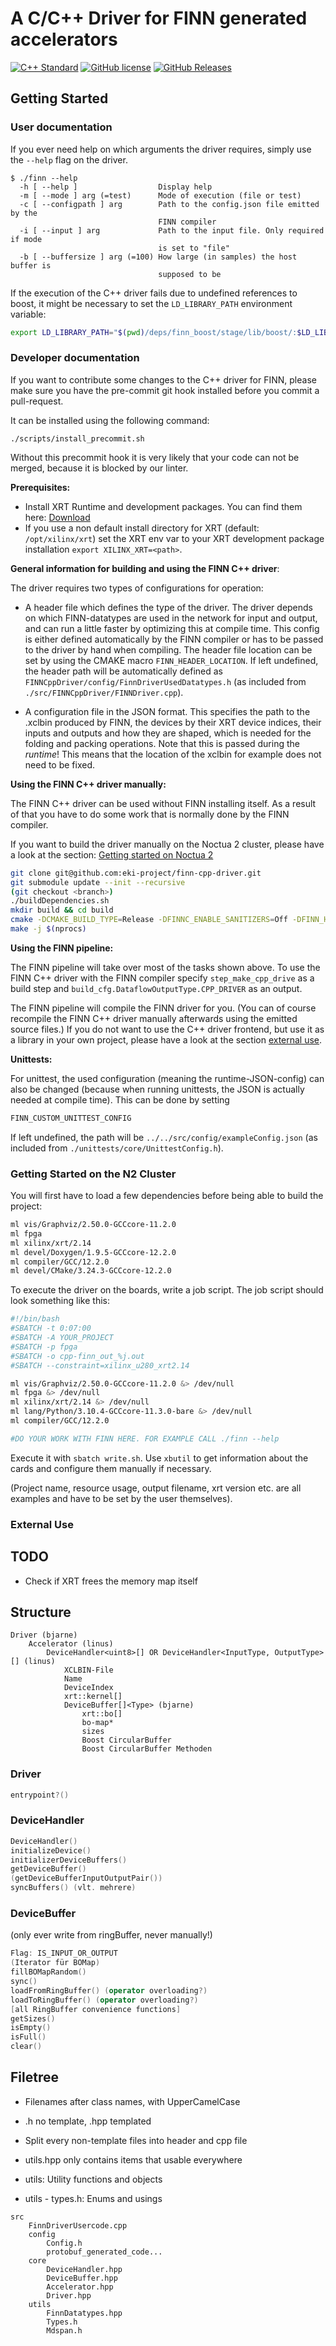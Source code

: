 # A C/C++ Driver for FINN generated accelerators

[![C++ Standard](https://img.shields.io/badge/C++_Standard-C%2B%2B20-blue.svg?style=flat&logo=c%2B%2B)](https://isocpp.org/)
[![GitHub license](https://img.shields.io/badge/license-MIT-blueviolet.svg)](LICENSE)
[![GitHub Releases](https://img.shields.io/github/v/release/eki-project/finn-cpp-driver.svg)](https://github.com/eki-project/finn-cpp-driver/releases)

## Getting Started

### User documentation

If you ever need help on which arguments the driver requires, simply use the ```--help``` flag on the driver.

```console
$ ./finn --help
  -h [ --help ]                  Display help
  -m [ --mode ] arg (=test)      Mode of execution (file or test)
  -c [ --configpath ] arg        Path to the config.json file emitted by the 
                                 FINN compiler
  -i [ --input ] arg             Path to the input file. Only required if mode 
                                 is set to "file"
  -b [ --buffersize ] arg (=100) How large (in samples) the host buffer is 
                                 supposed to be
```

If the execution of the C++ driver fails due to undefined references to boost, it might be necessary to set the `LD_LIBRARY_PATH` environment variable:
```bash
export LD_LIBRARY_PATH="$(pwd)/deps/finn_boost/stage/lib/boost/:$LD_LIBRARY_PATH"
```

### Developer documentation

If you want to contribute some changes to the C++ driver for FINN, please make sure you have the pre-commit git hook installed before you commit a pull-request.

It can be installed using the following command:

```shell
./scripts/install_precommit.sh
```

Without this precommit hook it is very likely that your code can not be merged, because it is blocked by our linter.

**Prerequisites:**

* Install XRT Runtime and development packages. You can find them here: [Download](https://www.xilinx.com/support/download/index.html/content/xilinx/en/downloadNav/alveo/u280.html)
* If you use a non default install directory for XRT (default: ```/opt/xilinx/xrt```) set the XRT env var to your XRT development package installation ```export XILINX_XRT=<path>```.

**General information for building and using the FINN C++ driver**:

The driver requires two types of configurations for operation:

* A header file which defines the type of the driver. The driver depends on which FINN-datatypes are used in the network for input and output, and can run a little faster by optimizing this at compile time. This config is either defined automatically by the FINN compiler or has to be passed to the driver by hand when compiling. The header file location can be set by using the CMAKE macro `FINN_HEADER_LOCATION`. If left undefined, the header path will be automatically defined as ```FINNCppDriver/config/FinnDriverUsedDatatypes.h``` (as included from ```./src/FINNCppDriver/FINNDriver.cpp```).

* A configuration file in the JSON format. This specifies the path to the .xclbin produced by FINN, the devices by their XRT device indices, their inputs and outputs and how they are shaped, which is needed for the folding and packing operations. Note that this is passed during the _runtime_! This means that the location of the xclbin for example does not need to be fixed.

**Using the FINN C++ driver manually:**

The FINN C++ driver can be used without FINN installing itself. As a result of that you have to do some work that is normally done by the FINN compiler.

If you want to build the driver manually on the Noctua 2 cluster, please have a look at the section: [Getting started on Noctua 2](#getting-started-on-the-n2-cluster)

```bash
git clone git@github.com:eki-project/finn-cpp-driver.git
git submodule update --init --recursive
(git checkout <branch>)
./buildDependencies.sh
mkdir build && cd build
cmake -DCMAKE_BUILD_TYPE=Release -DFINNC_ENABLE_SANITIZERS=Off -DFINN_HEADER_LOCATION=%YOUR_CONFIG_HEADER_LOCATION% ..
make -j $(nprocs)
```

**Using the FINN pipeline:**

The FINN pipeline will take over most of the tasks shown above.
To use the FINN C++ driver with the FINN compiler specify `step_make_cpp_drive` as a build step and `build_cfg.DataflowOutputType.CPP_DRIVER` as an output.

The FINN pipeline will compile the FINN driver for you. (You can of course recompile the FINN C++ driver manually afterwards using the emitted source files.) If you do not want to use the C++ driver frontend, but use it as a library in your own project, please have a look at the section [external use](#external-use).

**Unittests:**

For unittest, the used configuration (meaning the runtime-JSON-config) can also be changed (because when running unittests, the JSON is actually needed at compile time). This can be done by setting

```bash
FINN_CUSTOM_UNITTEST_CONFIG
```

If left undefined, the path will be ```../../src/config/exampleConfig.json``` (as included from ```./unittests/core/UnittestConfig.h```).

### Getting Started on the N2 Cluster

You will first have to load a few dependencies before being able to build the project:

```bash
ml vis/Graphviz/2.50.0-GCCcore-11.2.0
ml fpga
ml xilinx/xrt/2.14
ml devel/Doxygen/1.9.5-GCCcore-12.2.0
ml compiler/GCC/12.2.0
ml devel/CMake/3.24.3-GCCcore-12.2.0
```

To execute the driver on the boards, write a job script. The job script should look something like this:

```bash
#!/bin/bash
#SBATCH -t 0:07:00
#SBATCH -A YOUR_PROJECT
#SBATCH -p fpga
#SBATCH -o cpp-finn_out_%j.out
#SBATCH --constraint=xilinx_u280_xrt2.14

ml vis/Graphviz/2.50.0-GCCcore-11.2.0 &> /dev/null
ml fpga &> /dev/null
ml xilinx/xrt/2.14 &> /dev/null
ml lang/Python/3.10.4-GCCcore-11.3.0-bare &> /dev/null
ml compiler/GCC/12.2.0

#DO YOUR WORK WITH FINN HERE. FOR EXAMPLE CALL ./finn --help
```

Execute it with ```sbatch write.sh```.
Use ```xbutil``` to get information about the cards and configure them manually if necessary.

(Project name, resource usage, output filename, xrt version etc. are all examples and have to be set by the user themselves).

### External Use


## TODO

* Check if XRT frees the memory map itself

## Structure

```none
Driver (bjarne)
    Accelerator (linus)
        DeviceHandler<uint8>[] OR DeviceHandler<InputType, OutputType>[] (linus)
            XCLBIN-File
            Name
            DeviceIndex
            xrt::kernel[]
            DeviceBuffer[]<Type> (bjarne)
                xrt::bo[]
                bo-map*
                sizes
                Boost CircularBuffer
                Boost CircularBuffer Methoden
```

### Driver

```cpp
entrypoint?()
```

### DeviceHandler

```cpp
DeviceHandler()
initializeDevice()
initializerDeviceBuffers()
getDeviceBuffer()
(getDeviceBufferInputOutputPair())
syncBuffers() (vlt. mehrere)
```

### DeviceBuffer

(only ever write from ringBuffer, never manually!)

```cpp
Flag: IS_INPUT_OR_OUTPUT
(Iterator für BOMap)
fillBOMapRandom()
sync()
loadFromRingBuffer() (operator overloading?)
loadToRingBuffer() (operator overloading?)
[all RingBuffer convenience functions]
getSizes()
isEmpty()
isFull()
clear()
```

## Filetree

* Filenames after class names, with UpperCamelCase
* .h no template, .hpp templated
* Split every non-template files into header and cpp file
* utils.hpp only contains items that usable everywhere

* utils: Utility functions and objects
* utils - types.h: Enums and usings

```none
src
    FinnDriverUsercode.cpp
    config
        Config.h
        protobuf_generated_code...
    core
        DeviceHandler.hpp
        DeviceBuffer.hpp
        Accelerator.hpp
        Driver.hpp
    utils
        FinnDatatypes.hpp
        Types.h
        Mdspan.h
```
